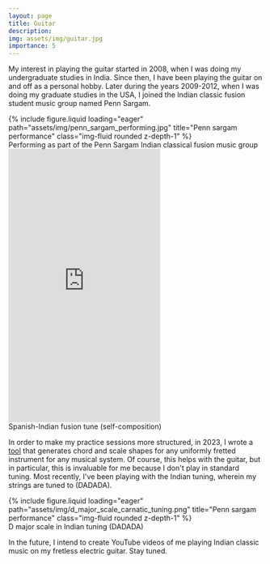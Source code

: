 ```yaml
---
layout: page
title: Guitar
description:
img: assets/img/guitar.jpg
importance: 5
---
```


My interest in playing the guitar started in 2008, when I was doing my undergraduate studies in India. Since then, I have been playing the guitar on and off as a personal hobby. Later during the years 2009-2012, when I was doing my graduate studies in the USA, I joined the Indian classic fusion student music group named Penn Sargam.

<div class="row">
    <div class="col-sm mt-3 mt-md-0">
        {% include figure.liquid loading="eager" path="assets/img/penn_sargam_performing.jpg" title="Penn sargam performance" class="img-fluid rounded z-depth-1" %}
    </div>
</div>
<div class="caption">
    Performing as part of the Penn Sargam Indian classical fusion music group
</div>

<div class="row">
    <iframe class="col-sm" height="540" src="https://www.youtube.com/embed/5UFHcuMVHR8?si=sjPPfr1VvfnyKRCN" title="Spanish-Indian fusion tune" frameborder="0" allow="accelerometer; autoplay; clipboard-write; encrypted-media; gyroscope; picture-in-picture; web-share" referrerpolicy="strict-origin-when-cross-origin" allowfullscreen></iframe>
</div>
<div class="caption">
    Spanish-Indian fusion tune (self-composition)
</div>

In order to make my practice sessions more structured, in 2023, I wrote a <a href="https://github.com/grsubramanian/guitar-patterns">tool</a> that generates chord and scale shapes for any uniformly fretted instrument for any musical system. Of course, this helps with the guitar, but in particular, this is invaluable for me because I don't play in standard tuning. Most recently, I've been playing with the Indian tuning, wherein my strings are tuned to (DADADA).

<div class="row">
    <div class="col-sm mt-3 mt-md-0">
        {% include figure.liquid loading="eager" path="assets/img/d_major_scale_carnatic_tuning.png" title="Penn sargam performance" class="img-fluid rounded z-depth-1" %}
    </div>
</div>
<div class="caption">
    D major scale in Indian tuning (DADADA)
</div>

In the future, I intend to create YouTube videos of me playing Indian classic music on my fretless electric guitar. Stay tuned.
